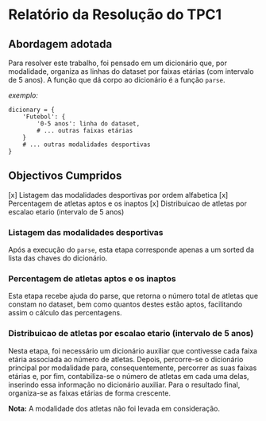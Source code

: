 # Relatório da Resolução do TPC1

## Abordagem adotada
Para resolver este trabalho, foi pensado em um dicionário que, por modalidade,
organiza as linhas do dataset por faixas etárias (com intervalo de 5 anos).
A função que dá corpo ao dicionário é a função `parse`.

*exemplo:*
```
dicionary = {
    'Futebol': {
        '0-5 anos': linha do dataset,
        # ... outras faixas etárias
    }
    # ... outras modalidades desportivas
}
```

## Objectivos Cumpridos
[x] Listagem das modalidades desportivas por ordem alfabetica
[x] Percentagem de atletas aptos e os inaptos
[x] Distribuicao de atletas por escalao etario (intervalo de 5 anos)

### Listagem das modalidades desportivas
Após a execução do `parse`, esta etapa corresponde apenas a um sorted da lista das chaves do dicionário.

### Percentagem de atletas aptos e os inaptos
Esta etapa recebe ajuda do parse, que retorna o número total de atletas que constam no dataset,
bem como quantos destes estão aptos, facilitando assim o cálculo das percentagens.

### Distribuicao de atletas por escalao etario (intervalo de 5 anos)

Nesta etapa, foi necessário um dicionário auxiliar que contivesse cada faixa etária associada ao número de atletas.
Depois, percorre-se o dicionário principal por modalidade para, consequentemente, percorrer as suas faixas etárias e,
por fim, contabiliza-se o número de atletas em cada uma delas, inserindo essa informação no dicionário auxiliar.
Para o resultado final, organiza-se as faixas etárias de forma crescente.

**Nota:** A modalidade dos atletas não foi levada em consideração.
